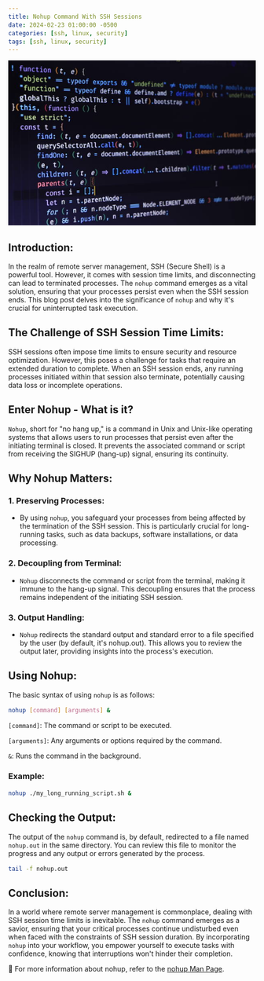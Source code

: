 ```yaml
---
title: Nohup Command With SSH Sessions
date: 2024-02-23 01:00:00 -0500
categories: [ssh, linux, security]
tags: [ssh, linux, security]
---
```


![Nohup Command With SSH Sessions](/assets/img/posts/2024/nohup_ssh_session/nohup_ssh_session.jpg)


## Introduction:

In the realm of remote server management, SSH (Secure Shell) is a powerful tool. However, it comes with session time limits, and disconnecting can lead to terminated processes. The `nohup` command emerges as a vital solution, ensuring that your processes persist even when the SSH session ends. This blog post delves into the significance of `nohup` and why it's crucial for uninterrupted task execution.

## The Challenge of SSH Session Time Limits:

SSH sessions often impose time limits to ensure security and resource optimization. However, this poses a challenge for tasks that require an extended duration to complete. When an SSH session ends, any running processes initiated within that session also terminate, potentially causing data loss or incomplete operations.

## Enter Nohup - What is it?

`Nohup`, short for "no hang up," is a command in Unix and Unix-like operating systems that allows users to run processes that persist even after the initiating terminal is closed. It prevents the associated command or script from receiving the SIGHUP (hang-up) signal, ensuring its continuity.

## Why Nohup Matters:

### 1. **Preserving Processes:**
   - By using `nohup`, you safeguard your processes from being affected by the termination of the SSH session. This is particularly crucial for long-running tasks, such as data backups, software installations, or data processing.

### 2. **Decoupling from Terminal:**
   - `Nohup` disconnects the command or script from the terminal, making it immune to the hang-up signal. This decoupling ensures that the process remains independent of the initiating SSH session.

### 3. **Output Handling:**
   - `Nohup` redirects the standard output and standard error to a file specified by the user (by default, it's nohup.out). This allows you to review the output later, providing insights into the process's execution.

## Using Nohup:

The basic syntax of using `nohup` is as follows:

```bash
nohup [command] [arguments] &
```
`[command]`: The command or script to be executed.

`[arguments]`: Any arguments or options required by the command.

`&`: Runs the command in the background.


### Example:

```bash
nohup ./my_long_running_script.sh &
```

## Checking the Output:

The output of the `nohup` command is, by default, redirected to a file named `nohup.out` in the same directory. You can review this file to monitor the progress and any output or errors generated by the process.

```bash
tail -f nohup.out
```

## Conclusion:

In a world where remote server management is commonplace, dealing with SSH session time limits is inevitable. The `nohup` command emerges as a savior, ensuring that your critical processes continue undisturbed even when faced with the constraints of SSH session duration. By incorporating `nohup` into your workflow, you empower yourself to execute tasks with confidence, knowing that interruptions won't hinder their completion.


📝 For more information about nohup, refer to the [nohup Man Page](https://linux.die.net/man/1/nohup).


